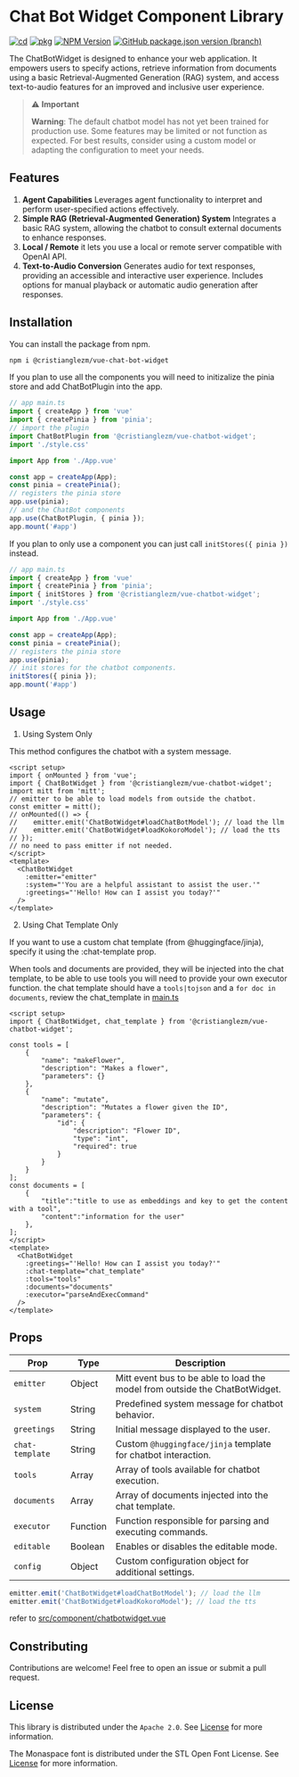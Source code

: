 
# Chat Bot Widget Component Library

[![cd](https://github.com/cristianglezm/vue-chatbot-widget/actions/workflows/cd.yml/badge.svg?branch=master)](https://github.com/cristianglezm/vue-chatbot-widget/actions/workflows/cd.yml)
[![pkg](https://github.com/cristianglezm/vue-chatbot-widget/actions/workflows/pkg.yml/badge.svg?branch=master)](https://github.com/cristianglezm/vue-chatbot-widget/actions/workflows/pkg.yml)
[![NPM Version](https://img.shields.io/npm/v/%40cristianglezm%2Fvue-chatbot-widget?logo=npm)](https://www.npmjs.com/package/@cristianglezm/vue-chatbot-widget)
[![GitHub package.json version (branch)](https://img.shields.io/github/package-json/v/cristianglezm/vue-chatbot-widget/master?logo=github)](https://github.com/cristianglezm/vue-chatbot-widget/pkgs/npm/vue-chatbot-widget)

The ChatBotWidget is designed to enhance your web application. It empowers users to specify actions, retrieve information from documents using a basic Retrieval-Augmented Generation (RAG) system, and access text-to-audio features for an improved and inclusive user experience. 

> ⚠️ **Important**
>
> **Warning**: The default chatbot model has not yet been trained for production use.
> Some features may be limited or not function as expected.
> For best results, consider using a custom model or adapting the configuration to meet your needs.

## Features

1. **Agent Capabilities** Leverages agent functionality to interpret and perform user-specified actions effectively.
2. **Simple RAG (Retrieval-Augmented Generation) System** Integrates a basic RAG system, allowing the chatbot to consult external documents to enhance responses.
3. **Local / Remote** it lets you use a local or remote server compatible with OpenAI API.
4. **Text-to-Audio Conversion** Generates audio for text responses, providing an accessible and interactive user experience. Includes options for manual playback or automatic audio generation after responses.

## Installation

You can install the package from npm.

```bash
npm i @cristianglezm/vue-chat-bot-widget
```
If you plan to use all the components you will need to initizalize the pinia store and add ChatBotPlugin into the app.

```javascript
// app main.ts
import { createApp } from 'vue'
import { createPinia } from 'pinia';
// import the plugin
import ChatBotPlugin from '@cristianglezm/vue-chatbot-widget';
import './style.css'

import App from './App.vue'

const app = createApp(App);
const pinia = createPinia();
// registers the pinia store
app.use(pinia);
// and the ChatBot components
app.use(ChatBotPlugin, { pinia });
app.mount('#app')
```

If you plan to only use a component you can just call ``initStores({ pinia })`` instead.

```javascript
// app main.ts
import { createApp } from 'vue'
import { createPinia } from 'pinia';
import { initStores } from '@cristianglezm/vue-chatbot-widget';
import './style.css'

import App from './App.vue'

const app = createApp(App);
const pinia = createPinia();
// registers the pinia store
app.use(pinia);
// init stores for the chatbot components.
initStores({ pinia });
app.mount('#app')
```

## Usage

1. Using System Only

This method configures the chatbot with a system message.

```vue
<script setup>
import { onMounted } from 'vue';
import { ChatBotWidget } from '@cristianglezm/vue-chatbot-widget';
import mitt from 'mitt';
// emitter to be able to load models from outside the chatbot.
const emitter = mitt();
// onMounted(() => {
//    emitter.emit('ChatBotWidget#loadChatBotModel'); // load the llm
//    emitter.emit('ChatBotWidget#loadKokoroModel'); // load the tts
// });
// no need to pass emitter if not needed.
</script>
<template>
  <ChatBotWidget
    :emitter="emitter"
    :system="'You are a helpful assistant to assist the user.'"
    :greetings="'Hello! How can I assist you today?'"
  />
</template>
```

2. Using Chat Template Only

If you want to use a custom chat template (from @huggingface/jinja), specify it using the :chat-template prop.

When tools and documents are provided, they will be injected into the chat template, to be able to use tools you will need to provide your own executor function.
the chat template should have a ``tools|tojson`` and a ``for doc in documents``, review the chat_template in [main.ts](https://github.com/cristianglezm/vue-chatbot-widget/blob/master/src/main.ts)

```vue
<script setup>
import { ChatBotWidget, chat_template } from '@cristianglezm/vue-chatbot-widget';

const tools = [
    {
        "name": "makeFlower",
        "description": "Makes a flower",
        "parameters": {}
    },
    {
        "name": "mutate",
        "description": "Mutates a flower given the ID",
        "parameters": {
            "id": {
                "description": "Flower ID",
                "type": "int",
                "required": true
            }
        }
    }
];
const documents = [
    {
        "title":"title to use as embeddings and key to get the content with a tool",
        "content":"information for the user"
    },
];
</script>
<template>
  <ChatBotWidget
    :greetings="'Hello! How can I assist you today?'"
    :chat-template="chat_template"
    :tools="tools"
    :documents="documents"
    :executor="parseAndExecCommand"
  />
</template>
```
## Props

| Prop           | Type       | Description                                                         |
|----------------|------------|---------------------------------------------------------------------|
| `emitter`      | Object     | Mitt event bus to be able to load the model from outside the ChatBotWidget. |
| `system`       | String     | Predefined system message for chatbot behavior.                     |
| `greetings`    | String     | Initial message displayed to the user.                              |
| `chat-template`| String     | Custom `@huggingface/jinja` template for chatbot interaction.       |
| `tools`        | Array      | Array of tools available for chatbot execution.                     |
| `documents`    | Array      | Array of documents injected into the chat template.                 |
| `executor`     | Function   | Function responsible for parsing and executing commands.            |
| `editable`     | Boolean    | Enables or disables the editable mode.                              |
| `config`       | Object     | Custom configuration object for additional settings.                |



```javascript
emitter.emit('ChatBotWidget#loadChatBotModel'); // load the llm
emitter.emit('ChatBotWidget#loadKokoroModel'); // load the tts
```

refer to [src/component/chatbotwidget.vue](https://github.com/cristianglezm/vue-chatbot-widget/blob/master/src/components/ChatBotWidget.vue)


## Constributing

Contributions are welcome! Feel free to open an issue or submit a pull request.

## License

This library is distributed under the ``Apache 2.0``. See [License](https://github.com/cristianglezm/vue-chatbot-widget/blob/master/LICENSE.md) for more information.

The Monaspace font is distributed under the STL Open Font License. See [License](https://github.com/cristianglezm/vue-chatbot-widget/blob/master/LICENSE-monaspace-font.md) for more information.

